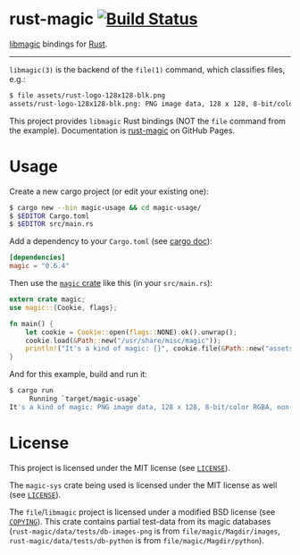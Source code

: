 rust-magic [![Build Status](https://travis-ci.org/robo9k/rust-magic.svg?branch=master)](https://travis-ci.org/robo9k/rust-magic)
==========

[libmagic](http://darwinsys.com/file/) bindings for [Rust](http://www.rust-lang.org/).

---

`libmagic(3)` is the backend of the `file(1)` command, which classifies files, e.g.:

```sh
$ file assets/rust-logo-128x128-blk.png
assets/rust-logo-128x128-blk.png: PNG image data, 128 x 128, 8-bit/color RGBA, non-interlaced
```

This project provides `libmagic` Rust bindings (NOT the `file` command from the example).
Documentation is [rust-magic](https://robo9k.github.io/rust-magic/magic/) on GitHub Pages.


# Usage

Create a new cargo project (or edit your existing one):

```sh
$ cargo new --bin magic-usage && cd magic-usage/
$ $EDITOR Cargo.toml
$ $EDITOR src/main.rs
```

Add a dependency to your `Cargo.toml` (see [cargo doc](http://doc.crates.io/guide.html#adding-dependencies)):

```toml
[dependencies]
magic = "0.6.4"
```

Then use the [`magic` crate](https://crates.io/crates/magic) like this (in your `src/main.rs`):

```rust
extern crate magic;
use magic::{Cookie, flags};

fn main() {
    let cookie = Cookie::open(flags::NONE).ok().unwrap();
    cookie.load(&Path::new("/usr/share/misc/magic"));
    println!("It's a kind of magic: {}", cookie.file(&Path::new("assets/rust-logo-128x128-blk.png")).ok().unwrap());
}
```

And for this example, build and run it:

```sh
$ cargo run
     Running `target/magic-usage`
It's a kind of magic: PNG image data, 128 x 128, 8-bit/color RGBA, non-interlaced
```

# License

This project is licensed under the MIT license (see [`LICENSE`](https://github.com/robo9k/rust-magic/blob/master/LICENSE)).

The `magic-sys` crate being used is licensed under the MIT license as well (see [`LICENSE`](https://github.com/robo9k/rust-magic-sys/blob/master/LICENSE)).

The `file`/`libmagic` project is licensed under a modified BSD license (see [`COPYING`](https://github.com/file/file/blob/master/COPYING)).
This crate contains partial test-data from its magic databases (`rust-magic/data/tests/db-images-png` is from `file/magic/Magdir/images`, `rust-magic/data/tests/db-python` is from `file/magic/Magdir/python`).

